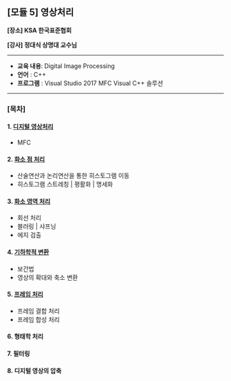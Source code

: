## [모듈 5] 영상처리

**[장소] KSA 한국표준협회**

**[강사] 정대식 상명대 교수님** 

---

- **교육 내용**: Digital Image Processing
- **언어** : C++
- **프로그램** : Visual Studio 2017 MFC Visual C++ 솔루션

---

### [목차]

#### 1. [디지털 영상처리](https://github.com/sanga327/KSA/tree/main/Module05.%20%EC%98%81%EC%83%81%EC%B2%98%EB%A6%AC/document/01_%EC%98%81%EC%83%81%EC%B2%98%EB%A6%AC)

- MFC 



#### 2. [화소 점 처리](https://github.com/sanga327/KSA/tree/main/Module05.%20%EC%98%81%EC%83%81%EC%B2%98%EB%A6%AC/document/02_%ED%99%94%EC%86%8C%EC%A0%90%EC%B2%98%EB%A6%AC)

- 산술연산과 논리연산을 통한 히스토그램 이동
- 히스토그램 스트레칭 | 평활화 | 명세화



#### 3. [화소 영역 처리](https://github.com/sanga327/KSA/tree/main/Module05.%20%EC%98%81%EC%83%81%EC%B2%98%EB%A6%AC/document/03_%ED%99%94%EC%86%8C%EC%98%81%EC%97%AD%EC%B2%98%EB%A6%AC)

- 회선 처리
- 블러링 | 샤프닝
- 에지 검출



#### 4. [기하학적 변환](https://github.com/sanga327/KSA/tree/main/Module05.%20%EC%98%81%EC%83%81%EC%B2%98%EB%A6%AC/document/04_%EA%B8%B0%ED%95%98%ED%95%99%EC%A0%81%EB%B3%80%ED%99%98)

- 보간법
- 영상의 확대와 축소 변환



#### 5. [프레임 처리](https://github.com/sanga327/KSA/tree/main/Module05.%20%EC%98%81%EC%83%81%EC%B2%98%EB%A6%AC/document/05_%ED%94%84%EB%A0%88%EC%9E%84%EC%B2%98%EB%A6%AC)

- 프레임 결합 처리
- 프레임 합성 처리



#### 6. 형태학 처리



#### 7. 필터링



#### 8. 디지털 영상의 압축

